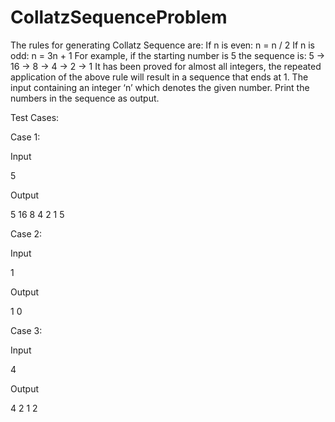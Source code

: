 # CollatzSequenceProblem


The rules for generating Collatz Sequence are: If n is even: n = n / 2 If n is odd: n = 3n + 1 For example, if the starting number is 5 the sequence is: 5 -> 16 -> 8 -> 4 -> 2 -> 1 It has been proved for almost all integers, the repeated application of the above rule will result in a sequence that ends at 1.
The input containing an integer ‘n’ which denotes the given number. Print the numbers in the sequence as output.


Test Cases:

Case 1:

Input

5

Output

5 16 8 4 2 1 5

Case 2:

Input

1

Output

1 0
 
Case 3:

Input

4

Output

4 2 1 2
